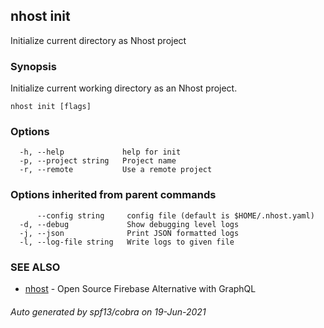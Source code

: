 ## nhost init

Initialize current directory as Nhost project

### Synopsis

Initialize current working directory as an Nhost project.

```
nhost init [flags]
```

### Options

```
  -h, --help             help for init
  -p, --project string   Project name
  -r, --remote           Use a remote project
```

### Options inherited from parent commands

```
      --config string     config file (default is $HOME/.nhost.yaml)
  -d, --debug             Show debugging level logs
  -j, --json              Print JSON formatted logs
  -l, --log-file string   Write logs to given file
```

### SEE ALSO

* [nhost](nhost.md)	 - Open Source Firebase Alternative with GraphQL

###### Auto generated by spf13/cobra on 19-Jun-2021
